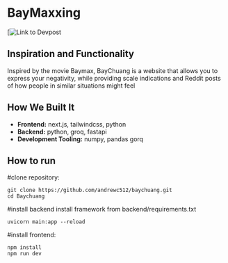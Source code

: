 # BayMaxxing

[![Link to Devpost](https://devpost.com/software/baymaxxing)

## Inspiration and Functionality

Inspired by the movie Baymax, BayChuang is a website that allows you to express your negativity, while providing scale indications and Reddit posts of how people in similar situations might feel  

## How We Built It



*   **Frontend:** next.js, tailwindcss, python
*   **Backend:** python, groq, fastapi
*   **Development Tooling:** numpy, pandas gorq

## How to run
#clone repository:
```
git clone https://github.com/andrewc512/baychuang.git
cd Baychuang
```
#install backend
install framework from backend/requirements.txt
```
uvicorn main:app --reload
```

#install frontend:
```
npm install
npm run dev
```
